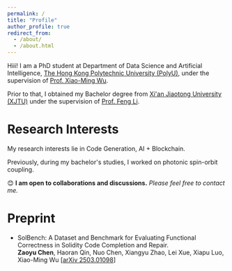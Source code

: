 ```yaml
---
permalink: /
title: "Profile"
author_profile: true
redirect_from: 
  - /about/
  - /about.html
---
```


​Hiii! I am a PhD student at Department of Data Science and Artificial Intelligence, [The Hong Kong Polytechnic University (PolyU)](https://www.polyu.edu.hk/), under the supervision of [Prof. Xiao-Ming Wu](https://www4.comp.polyu.edu.hk/~csxmwu/).

Prior to that, I obtained my Bachelor degree from [Xi'an Jiaotong University (XJTU)](https://www.xjtu.edu.cn/) under the supervision of [Prof. Feng Li](https://gr.xjtu.edu.cn/web/felix831204).

# Research Interests
My research interests lie in Code Generation, AI + Blockchain.  

Previously, during my bachelor's studies, I worked on photonic spin-orbit coupling.

😊 **I am open to collaborations and discussions.** *Please feel free to contact me.*

# Preprint
* SolBench: A Dataset and Benchmark for Evaluating Functional Correctness in Solidity Code Completion and Repair.    
  **Zaoyu Chen**, Haoran Qin, Nuo Chen, Xiangyu Zhao, Lei Xue, Xiapu Luo, Xiao-Ming Wu
  [[arXiv 2503.01098](https://arxiv.org/abs/2503.01098)]

<script type='text/javascript' id='clustrmaps' src='//cdn.clustrmaps.com/map_v2.js?cl=ffffff&w=300&t=tt&d=6uZ_jKmPU_WcDuWCQhiBvIGUYhGQZc0xI2v3X2EdYEw&co=74b4e2&cmo=3acc3a&cmn=ff5353&ct=ffffff'></script>